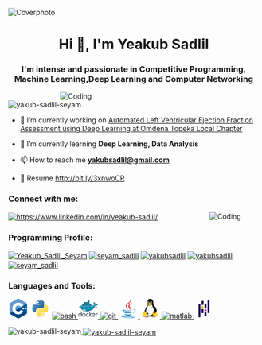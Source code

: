 ![Coverphoto](https://user-images.githubusercontent.com/37358269/218945385-d510aea9-019b-42c5-8ed8-a310acf2b0f7.png)
<h1 align="center">Hi 👋, I'm Yeakub Sadlil</h1>
<h3 align="center">I'm intense and passionate in Competitive Programming, Machine Learning,Deep Learning and Computer Networking</h3>
<img align="right" alt="Coding" width="400" src="https://cdn.dribbble.com/users/1162077/screenshots/3848914/programmer.gif">
<p align="left"> <img src="https://komarev.com/ghpvc/?username=yakub-sadlil-seyam&label=Profile%20views&color=0e75b6&style=flat" alt="yakub-sadlil-seyam" /> </p>

- 🔭 I’m currently working on [Automated Left Ventricular Ejection Fraction Assessment using Deep Learning at Omdena Topeka Local Chapter](https://omdena.com/projects/automated-left-ventricular-ejection-fraction-assessment/)

- 🌱 I’m currently learning **Deep Learning, Data Analysis**

- 📫 How to reach me **yakubsadlil@gmail.com**

- 📄 Resume http://bit.ly/3xnwoCR

<h3 align="left">Connect with me:</h3>
<p align="left">
<a href="https://www.linkedin.com/in/yeakub-sadlil/" target="blank"><img align="center" src="https://raw.githubusercontent.com/rahuldkjain/github-profile-readme-generator/master/src/images/icons/Social/linked-in-alt.svg" alt="https://www.linkedin.com/in/yeakub-sadlil/" height="30" width="40" /></a>
<img align="right" alt="Coding" width="100" src="https://www.dropbox.com/s/gs8wau4zmx6edtm/Screenshot%20from%202023-02-15%2011-34-13.png?dl=0">
<h3 align="left">Programming Profile:</h3>
<p align="left">
<a href="https://codeforces.com/profile/yeakub_sadlil_seyam" target="blank"><img align="center" src="https://raw.githubusercontent.com/rahuldkjain/github-profile-readme-generator/master/src/images/icons/Social/codeforces.svg" alt="Yeakub_Sadlil_Seyam" height="30" width="40" /></a>
<a href="https://www.codechef.com/users/seyam_sadlil" target="blank"><img align="center" src="https://cdn.jsdelivr.net/npm/simple-icons@3.1.0/icons/codechef.svg" alt="seyam_sadlil" height="30" width="40" /></a>
<a href="https://www.datacamp.com/profile/yakubsadlil" target="blank"><img align="center" src="https://www.svgrepo.com/show/349332/datacamp.svg" alt="yakubsadlil" height="30" width="40" /></a>
<a href="https://kaggle.com/yakubsadlil" target="blank"><img align="center" src="https://raw.githubusercontent.com/rahuldkjain/github-profile-readme-generator/master/src/images/icons/Social/kaggle.svg" alt="yakubsadlil" height="30" width="40" /></a>
<a href="https://www.stopstalk.com/user/profile/Yakub_Sadlil_Seyam" target="blank"><img align="center" src="https://www.stopstalk.com/static/images/stopstalk-logo.png" alt="seyam_sadlil" height="30" width="35" /></a>
</p>

<h3 align="left">Languages and Tools:</h3>
<p  <a href="https://www.w3schools.com/cpp/" target="_blank" rel="noreferrer"> <img src="https://raw.githubusercontent.com/devicons/devicon/master/icons/cplusplus/cplusplus-original.svg" alt="cplusplus" width="40" height="40"/>
<img src="https://raw.githubusercontent.com/devicons/devicon/master/icons/python/python-original.svg" alt="python" width="40" height="40"/> </a>
<a href="https://www.gnu.org/software/bash/" target="_blank" rel="noreferrer"> <img src="https://www.vectorlogo.zone/logos/gnu_bash/gnu_bash-icon.svg" alt="bash" width="40" height="40"/> </a> 
</a> <a href="https://www.docker.com/" target="_blank" rel="noreferrer"> <img src="https://raw.githubusercontent.com/devicons/devicon/master/icons/docker/docker-original-wordmark.svg" alt="docker" width="40" height="40"/> </a> <a href="https://git-scm.com/" target="_blank" rel="noreferrer"> <img src="https://www.vectorlogo.zone/logos/git-scm/git-scm-icon.svg" alt="git" width="40" height="40"/> </a> <a href="https://www.java.com" target="_blank" rel="noreferrer"> <img src="https://raw.githubusercontent.com/devicons/devicon/master/icons/java/java-original.svg" alt="java" width="40" height="40"/> </a> <a href="https://www.linux.org/" target="_blank" rel="noreferrer"> <img src="https://raw.githubusercontent.com/devicons/devicon/master/icons/linux/linux-original.svg" alt="linux" width="40" height="40"/> </a> <a href="https://www.mathworks.com/" target="_blank" rel="noreferrer"> <img src="https://upload.wikimedia.org/wikipedia/commons/2/21/Matlab_Logo.png" alt="matlab" width="40" height="40"/> </a> <a href="https://pandas.pydata.org/" target="_blank" rel="noreferrer"> <img src="https://raw.githubusercontent.com/devicons/devicon/2ae2a900d2f041da66e950e4d48052658d850630/icons/pandas/pandas-original.svg" alt="pandas" width="40" height="40"/> </a> <a href="https://www.python.org" target="_blank" rel="noreferrer">  </p>

<p><img align="left" src="https://github-readme-stats.vercel.app/api/top-langs?username=yakub-sadlil-seyam&show_icons=true&locale=en&layout=compact" alt="yakub-sadlil-seyam" /></p>

<p>&nbsp;<img align="center" src="https://github-readme-stats.vercel.app/api?username=yakub-sadlil-seyam&show_icons=true&locale=en" alt="yakub-sadlil-seyam" /></p>
